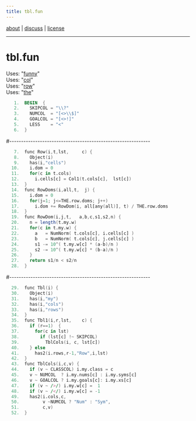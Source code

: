 ```yaml
---
title: tbl.fun
---
```


 [about](/fun/ABOUT) |   [discuss](http://github.com/timm/fun/issues) | [license](/fun/LICENSE)<br>

----

# tbl.fun

Uses:  "[funny](funny)"<br>
Uses:  "[col](col)"<br>
Uses:  "[row](row)"<br>
Uses:  "[the](the)"<br>

```awk
   1.  BEGIN  {
   2.    SKIPCOL = "\\?"
   3.    NUMCOL  = "[<>\\$]"
   4.    GOALCOL = "[<>!]"
   5.    LESS    = "<"
   6.  }
```
#------------------------------------------------------------
```awk
   7.  func Row(i,t,lst,     c) {
   8.    Object(i)
   9.    has(i,"cells")
  10.    i.dom = 0
  11.    for(c in t.cols) 
  12.      i.cells[c] = Col1(t.cols[c],  lst[c]) 
  13.  }
  14.  func RowDoms(i,all,t,  j) {
  15.    i.dom = 0
  16.    for(j=1; j<=THE.row.doms; j++)
  17.      i.dom += RowDom(i, all[any(all)], t) / THE.row.doms
  18.  }
  19.  func RowDom(i,j,t,   a,b,c,s1,s2,n) {
  20.    n = length(t.my.w)
  21.    for(c in t.my.w) {
  22.      a   = NumNorm( t.cols[c], i.cells[c] )
  23.      b   = NumNorm( t.cols[c], j.cells[c] )
  24.      s1 -= 10^( t.my.w[c] * (a-b)/n )
  25.      s2 -= 10^( t.my.w[c] * (b-a)/n )
  26.    }
  27.    return s1/n < s2/n
  28.  }
```

  
#------------------------------------------------------------
```awk
  29.  func Tbl(i) { 
  30.    Object(i)
  31.    has(i,"my")
  32.    has(i,"cols")
  33.    has(i,"rows") 
  34.  }
  35.  func Tbl1(i,r,lst,    c) {
  36.    if (r==1)  {
  37.      for(c in lst)
  38.        if (lst[c] !~ SKIPCOL) 
  39.          TblCols(i, c, lst[c])
  40.    } else  
  41.      has2(i.rows,r-1,"Row",i,lst)  
  42.  }
  43.  func TblCols(i,c,v) {
  44.    if (v ~ CLASSCOL) i.my.class = c
  45.    v ~ NUMCOL  ? i.my.nums[c] : i.my.syms[c]
  46.    v ~ GOALCOL ? i.my.goals[c]: i.my.xs[c]
  47.    if (v ~ />/) i.my.w[c] =  1
  48.    if (v ~ /</) i.my.w[c] = -1
  49.    has2(i.cols,c,
  50.         v ~NUMCOL ? "Num" : "Sym",
  51.         c,v) 
  52.  }
```

